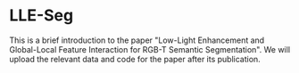 # LLE-Seg
This is a brief introduction to the paper "Low-Light Enhancement and Global-Local Feature Interaction for RGB-T Semantic Segmentation". We will upload the relevant data and code for the paper after its publication.
